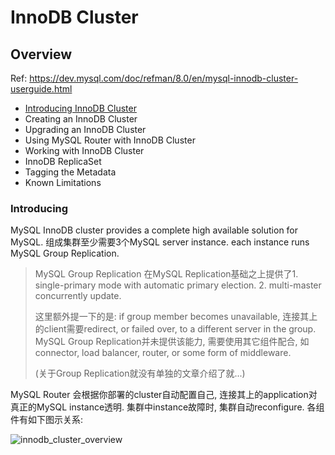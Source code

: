 # InnoDB Cluster

## Overview

Ref: https://dev.mysql.com/doc/refman/8.0/en/mysql-innodb-cluster-userguide.html

- [Introducing InnoDB Cluster](#introducing)
- Creating an InnoDB Cluster
- Upgrading an InnoDB Cluster
- Using MySQL Router with InnoDB Cluster
- Working with InnoDB Cluster
- InnoDB ReplicaSet
- Tagging the Metadata
- Known Limitations

### Introducing

MySQL InnoDB cluster provides a complete high available solution for MySQL. 组成集群至少需要3个MySQL server instance. each instance runs MySQL Group Replication.

> MySQL Group Replication 在MySQL Replication基础之上提供了1. single-primary mode with automatic primary election. 2. multi-master concurrently update.
>
> 这里额外提一下的是: if group member becomes unavailable, 连接其上的client需要redirect, or failed over, to a different server in the group. MySQL Group Replication并未提供该能力,
> 需要使用其它组件配合, 如 connector, load balancer, router, or some form of middleware.
>
> (关于Group Replication就没有单独的文章介绍了就...)

MySQL Router 会根据你部署的cluster自动配置自己, 连接其上的application对真正的MySQL instance透明. 集群中instance故障时, 集群自动reconfigure. 各组件有如下图示关系:

![innodb_cluster_overview](https://dev.mysql.com/doc/refman/8.0/en/images/innodb_cluster_overview.png)
